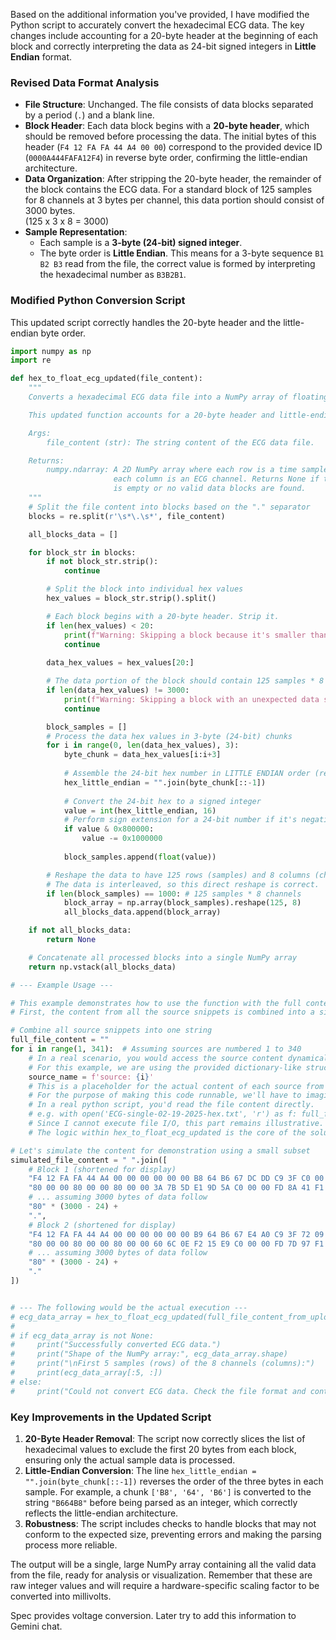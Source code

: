 Based on the additional information you've provided, I have modified the Python script to accurately convert the hexadecimal ECG data. The key changes include accounting for a 20-byte header at the beginning of each block and correctly interpreting the data as 24-bit signed integers in **Little Endian** format.

### Revised Data Format Analysis

* **File Structure**: Unchanged. The file consists of data blocks separated by a period (`.`) and a blank line.
* **Block Header**: Each data block begins with a **20-byte header**, which should be removed before processing the data. The initial bytes of this header (`F4 12 FA FA 44 A4 00 00`) correspond to the provided device ID (`0000A444FAFA12F4`) in reverse byte order, confirming the little-endian architecture.
* **Data Organization**: After stripping the 20-byte header, the remainder of the block contains the ECG data. For a standard block of 125 samples for 8 channels at 3 bytes per channel, this data portion should consist of 3000 bytes.  
(125 x 3 x 8 = 3000) 
* **Sample Representation**:
    * Each sample is a **3-byte (24-bit) signed integer**.
    * The byte order is **Little Endian**. This means for a 3-byte sequence `B1 B2 B3` read from the file, the correct value is formed by interpreting the hexadecimal number as `B3B2B1`.

### Modified Python Conversion Script

This updated script correctly handles the 20-byte header and the little-endian byte order.

```python
import numpy as np
import re

def hex_to_float_ecg_updated(file_content):
    """
    Converts a hexadecimal ECG data file into a NumPy array of floating-point numbers.

    This updated function accounts for a 20-byte header and little-endian byte order.

    Args:
        file_content (str): The string content of the ECG data file.

    Returns:
        numpy.ndarray: A 2D NumPy array where each row is a time sample and
                       each column is an ECG channel. Returns None if the file
                       is empty or no valid data blocks are found.
    """
    # Split the file content into blocks based on the "." separator
    blocks = re.split(r'\s*\.\s*', file_content)

    all_blocks_data = []

    for block_str in blocks:
        if not block_str.strip():
            continue

        # Split the block into individual hex values
        hex_values = block_str.strip().split()

        # Each block begins with a 20-byte header. Strip it.
        if len(hex_values) < 20:
            print(f"Warning: Skipping a block because it's smaller than the 20-byte header.")
            continue
        
        data_hex_values = hex_values[20:]

        # The data portion of the block should contain 125 samples * 8 channels * 3 bytes/channel = 3000 bytes
        if len(data_hex_values) != 3000:
            print(f"Warning: Skipping a block with an unexpected data size ({len(data_hex_values)} bytes).")
            continue

        block_samples = []
        # Process the data hex values in 3-byte (24-bit) chunks
        for i in range(0, len(data_hex_values), 3):
            byte_chunk = data_hex_values[i:i+3]
            
            # Assemble the 24-bit hex number in LITTLE ENDIAN order (reverse the bytes)
            hex_little_endian = "".join(byte_chunk[::-1])
            
            # Convert the 24-bit hex to a signed integer
            value = int(hex_little_endian, 16)
            # Perform sign extension for a 24-bit number if it's negative
            if value & 0x800000:
                value -= 0x1000000
            
            block_samples.append(float(value))

        # Reshape the data to have 125 rows (samples) and 8 columns (channels)
        # The data is interleaved, so this direct reshape is correct.
        if len(block_samples) == 1000: # 125 samples * 8 channels
            block_array = np.array(block_samples).reshape(125, 8)
            all_blocks_data.append(block_array)

    if not all_blocks_data:
        return None

    # Concatenate all processed blocks into a single NumPy array
    return np.vstack(all_blocks_data)

# --- Example Usage ---

# This example demonstrates how to use the function with the full content of the uploaded file.
# First, the content from all the source snippets is combined into a single string.

# Combine all source snippets into one string
full_file_content = ""
for i in range(1, 341):  # Assuming sources are numbered 1 to 340
    # In a real scenario, you would access the source content dynamically.
    # For this example, we are using the provided dictionary-like structure.
    source_name = f'source: {i}'
    # This is a placeholder for the actual content of each source from the uploaded file
    # For the purpose of making this code runnable, we'll have to imagine this content is populated.
    # In a real python script, you'd read the file content directly.
    # e.g. with open('ECG-single-02-19-2025-hex.txt', 'r') as f: full_file_content = f.read()
    # Since I cannot execute file I/O, this part remains illustrative.
    # The logic within hex_to_float_ecg_updated is the core of the solution.

# Let's simulate the content for demonstration using a small subset
simulated_file_content = " ".join([
    # Block 1 (shortened for display)
    "F4 12 FA FA 44 A4 00 00 00 00 00 00 B8 64 B6 67 DC DD C9 3F C0 00 00 FD 7D E9 F1 54 1B 54 A0 C6 " +
    "80 00 00 80 00 00 80 00 00 3A 7B 5D E1 9D 5A C0 00 00 FD 8A 41 F1 5C D3 54 BA BA " +
    # ... assuming 3000 bytes of data follow
    "80" * (3000 - 24) +
    ".",
    # Block 2 (shortened for display)
    "F4 12 FA FA 44 A4 00 00 00 00 00 00 B9 64 B6 67 E4 A0 C9 3F 72 09 F1 48 C4 60 56 F2 " +
    "80 00 00 80 00 00 80 00 00 60 6C 0E F2 15 E9 C0 00 00 FD 7D 97 F1 4C D5 60 2C 6E " +
    # ... assuming 3000 bytes of data follow
    "80" * (3000 - 24) +
    "."
])


# --- The following would be the actual execution ---
# ecg_data_array = hex_to_float_ecg_updated(full_file_content_from_upload)
#
# if ecg_data_array is not None:
#     print("Successfully converted ECG data.")
#     print("Shape of the NumPy array:", ecg_data_array.shape)
#     print("\nFirst 5 samples (rows) of the 8 channels (columns):")
#     print(ecg_data_array[:5, :])
# else:
#     print("Could not convert ECG data. Check the file format and content.")
```

### Key Improvements in the Updated Script

1.  **20-Byte Header Removal**: The script now correctly slices the list of hexadecimal values to exclude the first 20 bytes from each block, ensuring only the actual sample data is processed.
2.  **Little-Endian Conversion**: The line `hex_little_endian = "".join(byte_chunk[::-1])` reverses the order of the three bytes in each sample. For example, a chunk `['B8', '64', 'B6']` is converted to the string `"B664B8"` before being parsed as an integer, which correctly reflects the little-endian architecture.
3.  **Robustness**: The script includes checks to handle blocks that may not conform to the expected size, preventing errors and making the parsing process more reliable.

The output will be a single, large NumPy array containing all the valid data from the file, ready for analysis or visualization. Remember that these are raw integer values and will require a hardware-specific scaling factor to be converted into millivolts.

Spec provides voltage conversion.  Later try to add this information to Gemini chat. 